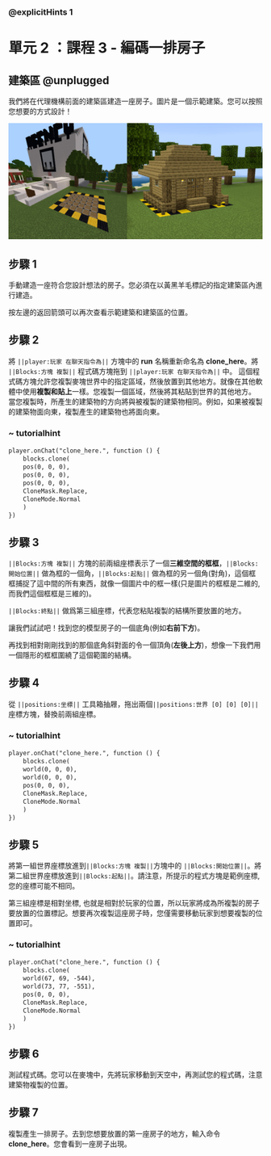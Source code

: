 ### @explicitHints 1

# 單元 2 ：課程 3 - 編碼一排房子

## 建築區 @unplugged
我們將在代理機構前面的建築區建造一座房子。圖片是一個示範建築。您可以按照您想要的方式設計！

![建築區圖片](https://raw.githubusercontent.com/ponpeinieh/apcs-mc-makecode/master/computing/unit-2/build_area.png)

## 步驟 1
手動建造一座符合您設計想法的房子。您必須在以黃黑羊毛標記的指定建築區內進行建造。

按左邊的返回箭頭可以再次查看示範建築和建築區的位置。

## 步驟 2
將 ``||player:玩家 在聊天指令為||`` 方塊中的 **run** 名稱重新命名為 **clone_here**。將 ``||Blocks:方塊 複製||`` 程式碼方塊拖到 ``||player:玩家 在聊天指令為||`` 中。
這個程式碼方塊允許您複製麥塊世界中的指定區域，然後放置到其他地方。就像在其他軟體中使用**複製和貼上**一樣。您複製一個區域，然後將其粘貼到世界的其他地方。
當您複製時，所產生的建築物的方向將與被複製的建築物相同。例如，如果被複製的建築物面向東，複製產生的建築物也將面向東。

### ~ tutorialhint
``` blocks
player.onChat("clone_here.", function () {
    blocks.clone(
    pos(0, 0, 0),
    pos(0, 0, 0),
    pos(0, 0, 0),
    CloneMask.Replace,
    CloneMode.Normal
    )
})
```

## 步驟 3
``||Blocks:方塊 複製||`` 方塊的前兩組座標表示了一個**三維空間的框框**，``||Blocks:開始位置||`` 做為框的一個角，``||Blocks:起點||`` 做為框的另一個角(對角)，這個框框捕捉了這中間的所有東西，就像一個圖片中的框一樣(只是圖片的框框是二維的, 而我們這個框框是三維的)。

``||Blocks:終點||`` 做爲第三組座標，代表您粘貼複製的結構所要放置的地方。

讓我們試試吧！找到您的模型房子的一個底角(例如**右前下方**)。

再找到相對剛剛找到的那個底角斜對面的令一個頂角(**左後上方**)，想像一下我們用一個隱形的框框圍繞了這個範圍的結構。

## 步驟 4
從 ``||positions:坐標||``  工具箱抽屜，拖出兩個``||positions:世界 [0] [0] [0]||`` 座標方塊，替換前兩組座標。

### ~ tutorialhint
``` blocks
player.onChat("clone_here.", function () {
    blocks.clone(
    world(0, 0, 0),
    world(0, 0, 0),
    pos(0, 0, 0),
    CloneMask.Replace,
    CloneMode.Normal
    )
})
```

## 步驟 5
將第一組世界座標放進到``||Blocks:方塊 複製||``方塊中的 ``||Blocks:開始位置||``。將第二組世界座標放進到``||Blocks:起點||``。請注意，所提示的程式方塊是範例座標, 您的座標可能不相同。

第三組座標是相對坐標, 也就是相對於玩家的位置，所以玩家將成為所複製的房子要放置的位置標記。想要再次複製這座房子時，您僅需要移動玩家到想要複製的位置即可。

### ~ tutorialhint
``` blocks
player.onChat("clone_here.", function () {
    blocks.clone(
    world(67, 69, -544),
    world(73, 77, -551),
    pos(0, 0, 0),
    CloneMask.Replace,
    CloneMode.Normal
    )
})
```

## 步驟 6
測試程式碼。您可以在麥塊中，先將玩家移動到天空中，再測試您的程式碼，注意建築物複製的位置。

## 步驟 7
複製產生一排房子。去到您想要放置的第一座房子的地方，輸入命令 **clone_here**。您會看到一座房子出現。